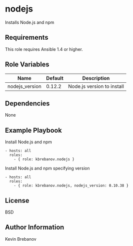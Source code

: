 nodejs
======

Installs Node.js and npm

Requirements
------------

This role requires Ansible 1.4 or higher.

Role Variables
--------------

| Name           | Default | Description                |
|----------------|---------|----------------------------|
| nodejs_version | 0.12.2  | Node.js version to install |

Dependencies
------------

None

Example Playbook
----------------

Install Node.js and npm
```
- hosts: all
  roles:
    - { role: kbrebanov.nodejs }
```

Install Node.js and npm specifying version
```
- hosts: all
  roles:
    - { role: kbrebanov.nodejs, nodejs_version: 0.10.38 }
```

License
-------

BSD

Author Information
------------------

Kevin Brebanov
